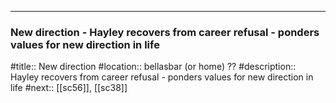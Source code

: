 ---
### New direction - Hayley recovers from career refusal - ponders values for new direction in life

#title:: New direction
#location:: bellasbar (or home) ??
#description:: Hayley recovers from career refusal - ponders values for new direction in life 
#next:: [[sc56]], [[sc38]]

